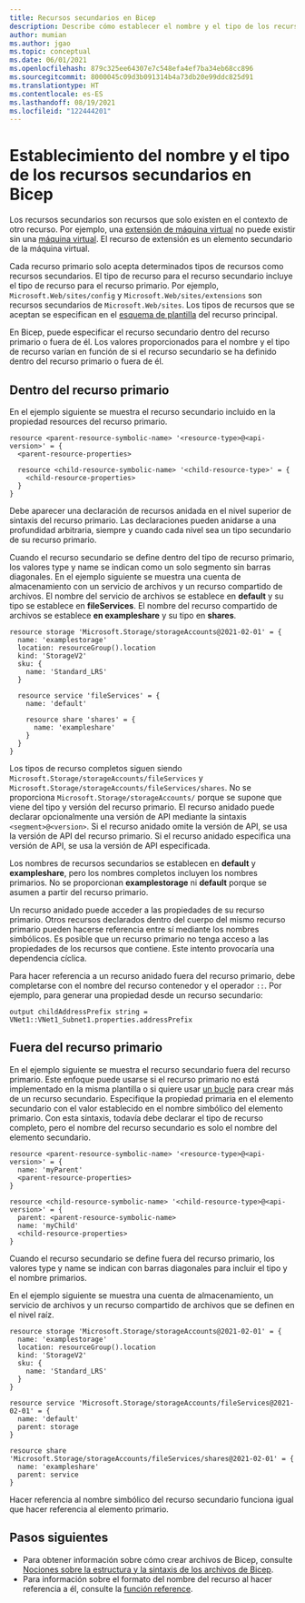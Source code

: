 ```yaml
---
title: Recursos secundarios en Bicep
description: Describe cómo establecer el nombre y el tipo de los recursos secundarios en Bicep.
author: mumian
ms.author: jgao
ms.topic: conceptual
ms.date: 06/01/2021
ms.openlocfilehash: 879c325ee64307e7c548efa4ef7ba34eb68cc896
ms.sourcegitcommit: 8000045c09d3b091314b4a73db20e99ddc825d91
ms.translationtype: HT
ms.contentlocale: es-ES
ms.lasthandoff: 08/19/2021
ms.locfileid: "122444201"
---
```

# <a name="set-name-and-type-for-child-resources-in-bicep"></a>Establecimiento del nombre y el tipo de los recursos secundarios en Bicep

Los recursos secundarios son recursos que solo existen en el contexto de otro recurso. Por ejemplo, una [extensión de máquina virtual](/azure/templates/microsoft.compute/virtualmachines/extensions) no puede existir sin una [máquina virtual](/azure/templates/microsoft.compute/virtualmachines). El recurso de extensión es un elemento secundario de la máquina virtual.

Cada recurso primario solo acepta determinados tipos de recursos como recursos secundarios. El tipo de recurso para el recurso secundario incluye el tipo de recurso para el recurso primario. Por ejemplo, `Microsoft.Web/sites/config` y `Microsoft.Web/sites/extensions` son recursos secundarios de `Microsoft.Web/sites`. Los tipos de recursos que se aceptan se especifican en el [esquema de plantilla](https://github.com/Azure/azure-resource-manager-schemas) del recurso principal.

En Bicep, puede especificar el recurso secundario dentro del recurso primario o fuera de él. Los valores proporcionados para el nombre y el tipo de recurso varían en función de si el recurso secundario se ha definido dentro del recurso primario o fuera de él.

## <a name="within-parent-resource"></a>Dentro del recurso primario

En el ejemplo siguiente se muestra el recurso secundario incluido en la propiedad resources del recurso primario.

```bicep
resource <parent-resource-symbolic-name> '<resource-type>@<api-version>' = {
  <parent-resource-properties>

  resource <child-resource-symbolic-name> '<child-resource-type>' = {
    <child-resource-properties>
  }
}
```

Debe aparecer una declaración de recursos anidada en el nivel superior de sintaxis del recurso primario. Las declaraciones pueden anidarse a una profundidad arbitraria, siempre y cuando cada nivel sea un tipo secundario de su recurso primario.

Cuando el recurso secundario se define dentro del tipo de recurso primario, los valores type y name se indican como un solo segmento sin barras diagonales. En el ejemplo siguiente se muestra una cuenta de almacenamiento con un servicio de archivos y un recurso compartido de archivos. El nombre del servicio de archivos se establece en **default** y su tipo se establece en **fileServices**. El nombre del recurso compartido de archivos se establece **en exampleshare** y su tipo en **shares**.

```bicep
resource storage 'Microsoft.Storage/storageAccounts@2021-02-01' = {
  name: 'examplestorage'
  location: resourceGroup().location
  kind: 'StorageV2'
  sku: {
    name: 'Standard_LRS'
  }

  resource service 'fileServices' = {
    name: 'default'

    resource share 'shares' = {
      name: 'exampleshare'
    }
  }
}
```

Los tipos de recurso completos siguen siendo `Microsoft.Storage/storageAccounts/fileServices` y `Microsoft.Storage/storageAccounts/fileServices/shares`. No se proporciona `Microsoft.Storage/storageAccounts/` porque se supone que viene del tipo y versión del recurso primario. El recurso anidado puede declarar opcionalmente una versión de API mediante la sintaxis `<segment>@<version>`. Si el recurso anidado omite la versión de API, se usa la versión de API del recurso primario. Si el recurso anidado especifica una versión de API, se usa la versión de API especificada.

Los nombres de recursos secundarios se establecen en **default** y **exampleshare**, pero los nombres completos incluyen los nombres primarios. No se proporcionan **examplestorage** ni **default** porque se asumen a partir del recurso primario.

Un recurso anidado puede acceder a las propiedades de su recurso primario. Otros recursos declarados dentro del cuerpo del mismo recurso primario pueden hacerse referencia entre sí mediante los nombres simbólicos. Es posible que un recurso primario no tenga acceso a las propiedades de los recursos que contiene. Este intento provocaría una dependencia cíclica.

Para hacer referencia a un recurso anidado fuera del recurso primario, debe completarse con el nombre del recurso contenedor y el operador `::`. Por ejemplo, para generar una propiedad desde un recurso secundario:

```bicep
output childAddressPrefix string = VNet1::VNet1_Subnet1.properties.addressPrefix
```

## <a name="outside-parent-resource"></a>Fuera del recurso primario

En el ejemplo siguiente se muestra el recurso secundario fuera del recurso primario. Este enfoque puede usarse si el recurso primario no está implementado en la misma plantilla o si quiere usar [un bucle](loop-resources.md) para crear más de un recurso secundario. Especifique la propiedad primaria en el elemento secundario con el valor establecido en el nombre simbólico del elemento primario. Con esta sintaxis, todavía debe declarar el tipo de recurso completo, pero el nombre del recurso secundario es solo el nombre del elemento secundario.

```bicep
resource <parent-resource-symbolic-name> '<resource-type>@<api-version>' = {
  name: 'myParent'
  <parent-resource-properties>
}

resource <child-resource-symbolic-name> '<child-resource-type>@<api-version>' = {
  parent: <parent-resource-symbolic-name>
  name: 'myChild'
  <child-resource-properties>
}
```

Cuando el recurso secundario se define fuera del recurso primario, los valores type y name se indican con barras diagonales para incluir el tipo y el nombre primarios.

En el ejemplo siguiente se muestra una cuenta de almacenamiento, un servicio de archivos y un recurso compartido de archivos que se definen en el nivel raíz.

```bicep
resource storage 'Microsoft.Storage/storageAccounts@2021-02-01' = {
  name: 'examplestorage'
  location: resourceGroup().location
  kind: 'StorageV2'
  sku: {
    name: 'Standard_LRS'
  }
}

resource service 'Microsoft.Storage/storageAccounts/fileServices@2021-02-01' = {
  name: 'default'
  parent: storage
}

resource share 'Microsoft.Storage/storageAccounts/fileServices/shares@2021-02-01' = {
  name: 'exampleshare'
  parent: service
}
```

Hacer referencia al nombre simbólico del recurso secundario funciona igual que hacer referencia al elemento primario.

## <a name="next-steps"></a>Pasos siguientes

* Para obtener información sobre cómo crear archivos de Bicep, consulte [Nociones sobre la estructura y la sintaxis de los archivos de Bicep](./file.md).
* Para información sobre el formato del nombre del recurso al hacer referencia a él, consulte la [función reference](./bicep-functions-resource.md#reference).
